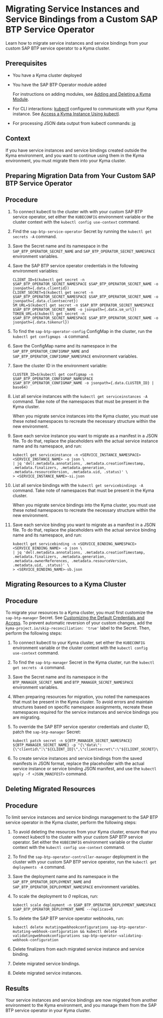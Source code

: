 <!-- loiodbc019d725a742c0ac6289b8f1a96bde -->

# Migrating Service Instances and Service Bindings from a Custom SAP BTP Service Operator

Learn how to migrate service instances and service bindings from your custom SAP BTP service operator to a Kyma cluster.



<a name="loiodbc019d725a742c0ac6289b8f1a96bde__prereq_pzp_wtm_sfc"/>

## Prerequisites

-   You have a Kyma cluster deployed

-   You have the SAP BTP Operator module added

    For instructions on adding modules, see [Adding and Deleting a Kyma Module](../50-administration-and-ops/adding-and-deleting-a-kyma-module-1b548e9.md#loio1b548e9ad4744b978b8b595288b0cb5c).

-   For CLI interactions: [kubectl](https://kubernetes.io/docs/tasks/tools/) configured to communicate with your Kyma instance. See [Access a Kyma Instance Using kubectl](access-a-kyma-instance-using-kubectl-3e25944.md).

-   For processing JSON data output from kubectl commands: [jq](https://jqlang.github.io/jq/)




## Context

If you have service instances and service bindings created outside the Kyma environment, and you want to continue using them in the Kyma environment, you must migrate them into your Kyma cluster.

<a name="task_hdg_gxm_sfc"/>

<!-- task\_hdg\_gxm\_sfc -->

## Preparing Migration Data from Your Custom SAP BTP Service Operator



## Procedure

1.  To connect kubectl to the cluster with with your custom SAP BTP service operator, set either the `KUBECONFIG` environment variable or the cluster context with the `kubectl config use-context` command.

2.  Find the `sap-btp-service-operator` Secret by running the `kubectl get secrets -A` command.

3.  Save the Secret name and its namespace in the `SAP_BTP_OPERATOR_SECRET_NAME` and `SAP_BTP_OPERATOR_SECRET_NAMESPACE` environment variables.

4.  Save the SAP BTP service operator credentials in the following environment variables:

    ```
    CLIENT_ID=$(kubectl get secret -n $SAP_BTP_OPERATOR_SECRET_NAMESPACE $SAP_BTP_OPERATOR_SECRET_NAME -o jsonpath={.data.clientid})
    CLIENT_SECRET=$(kubectl get secret -n $SAP_BTP_OPERATOR_SECRET_NAMESPACE $SAP_BTP_OPERATOR_SECRET_NAME -o jsonpath={.data.clientsecret})
    SM_URL=$(kubectl get secret -n $SAP_BTP_OPERATOR_SECRET_NAMESPACE $SAP_BTP_OPERATOR_SECRET_NAME -o jsonpath={.data.sm_url})
    TOKEN_URL=$(kubectl get secret -n $SAP_BTP_OPERATOR_SECRET_NAMESPACE $SAP_BTP_OPERATOR_SECRET_NAME -o jsonpath={.data.tokenurl})
    ```

5.  To find the `sap-btp-operator-config` ConfigMap in the cluster, run the `kubectl get configmaps -A` command.

6.  Save the ConfigMap name and its namespace in the `SAP_BTP_OPERATOR_CONFIGMAP_NAME` and `SAP_BTP_OPERATOR_CONFIGMAP_NAMESPACE` environment variables.

7.  Save the cluster ID in the environment variable:

    ```
    CLUSTER_ID=$(kubectl get configmap -n $SAP_BTP_OPERATOR_CONFIGMAP_NAMESPACE $SAP_BTP_OPERATOR_CONFIGMAP_NAME -o jsonpath={.data.CLUSTER_ID} | base64)
    ```

8.  List all service instances with the `kubectl get serviceinstances -A` command. Take note of the namespaces that must be present in the Kyma cluster.

    When you migrate service instances into the Kyma cluster, you must use these noted namespaces to recreate the necessary structure within the new environment.

9.  Save each service instance you want to migrate as a manifest in a JSON file. To do that, replace the placeholders with the actual service instance name and its namespace, and run:

    ```
    kubectl get serviceinstance -n <SERVICE_INSTANCE_NAMESPACE> <SERVICE_INSTANCE_NAME> -o json \
    | jq 'del(.metadata.annotations, .metadata.creationTimestamp, .metadata.finalizers, .metadata.generation, .metadata.resourceVersion, .metadata.uid, .status)' \
    > <SERVICE_INSTANCE_NAME>-si.json
    ```

10. List all service bindings with the `kubectl get servicebindings -A` command. Take note of namespaces that must be present in the Kyma cluster.

    When you migrate service bindings into the Kyma cluster, you must use these noted namespaces to recreate the necessary structure within the new environment.

11. Save each service binding you want to migrate as a manifest in a JSON file. To do that, replace the placeholders with the actual service binding name and its namespace, and run:

    ```
    kubectl get servicebinding -n <SERVICE_BINDING_NAMESPACE> <SERVICE_BINDING_NAME> -o json \
    | jq 'del(.metadata.annotations, .metadata.creationTimestamp, .metadata.finalizers, .metadata.generation, .metadata.ownerReferences, .metadata.resourceVersion, .metadata.uid, .status)' \
    > <SERVICE_BINDING_NAME>-sb.json
    ```


<a name="task_vg3_ybn_sfc"/>

<!-- task\_vg3\_ybn\_sfc -->

## Migrating Resources to a Kyma Cluster



## Procedure

To migrate your resources to a Kyma cluster, you must first customize the `sap-btp-manager` Secret. See [Customizing the Default Credentials and Access](customizing-the-default-credentials-and-access-15f22d5.md). To prevent automatic reversion of your custom changes, add the `kyma-project.io/skip-reconciliation: 'true'` label to the Secret. Then, perform the following steps:

1.  To connect kubectl to your Kyma cluster, set either the `KUBECONFIG` environment variable or the cluster context with the `kubectl config use-context` command.

2.  To find the `sap-btp-manager` Secret in the Kyma cluster, run the `kubectl get secrets -A` command.

3.  Save the Secret name and its namespace in the `BTP_MANAGER_SECRET_NAME` and `BTP_MANAGER_SECRET_NAMESPACE` environment variables.

4.  When preparing resources for migration, you noted the namespaces that must be present in the Kyma cluster. To avoid errors and maintain structures based on specific namespace assignments, recreate these namespaces required for the service instances and service bindings you are migrating.

5.  To override the SAP BTP service operator credentials and cluster ID, patch the `sap-btp-manager` Secret:

    ```
    kubectl patch secret -n ${BTP_MANAGER_SECRET_NAMESPACE} ${BTP_MANAGER_SECRET_NAME} -p "{\"data\":{\"clientid\":\"${CLIENT_ID}\",\"clientsecret\":\"${CLIENT_SECRET}\",\"sm_url\":\"${SM_URL}\",\"tokenurl\":\"${TOKEN_URL}\",\"cluster_id\":\"${CLUSTER_ID}\"}}"
    ```

6.  To create service instances and service bindings from the saved manifests in JSON format, replace the placeholder with the actual service instance or service binding JSON manifest, and use the `kubectl apply -f <JSON_MANIFEST>` command.


<a name="task_q1r_dcn_sfc"/>

<!-- task\_q1r\_dcn\_sfc -->

## Deleting Migrated Resources



## Procedure

To limit service instances and service bindings management to the SAP BTP service operator in the Kyma cluster, perform the following steps:

1.  To avoid deleting the resources from your Kyma cluster, ensure that you connect kubectl to the cluster with your custom SAP BTP service operator. Set either the `KUBECONFIG` environment variable or the cluster context with the `kubectl config use-context` command.

2.  To find the `sap-btp-operator-controller-manager` deployment in the cluster with your custom SAP BTP service operator, run the `kubectl get deployments -A` command.

3.  Save the deployment name and its namespace in the `SAP_BTP_OPERATOR_DEPLOYMENT_NAME` and `SAP_BTP_OPERATOR_DEPLOYMENT_NAMESPACE` environment variables.

4.  To scale the deployment to *0* replicas, run:

    ```
    kubectl scale deployment -n $SAP_BTP_OPERATOR_DEPLOYMENT_NAMESPACE $SAP_BTP_OPERATOR_DEPLOYMENT_NAME --replicas=0
    ```

5.  To delete the SAP BTP service operator webhooks, run:

    ```
    kubectl delete mutatingwebhookconfigurations sap-btp-operator-mutating-webhook-configuration && kubectl delete validatingwebhookconfigurations sap-btp-operator-validating-webhook-configuration
    ```

6.  Delete finalizers from each migrated service instance and service binding.

7.  Delete migrated service bindings.

8.  Delete migrated service instances.




<a name="task_q1r_dcn_sfc__result_whq_ncn_sfc"/>

## Results

Your service instances and service bindings are now migrated from another environment to the Kyma environment, and you manage them from the SAP BTP service operator in your Kyma cluster.

